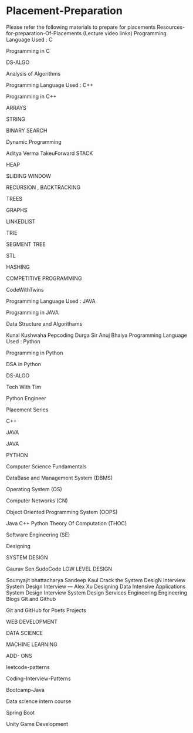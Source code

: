# Placement-Preparation
Please refer the following materials to prepare for placements 
Resources-for-preparation-Of-Placements (Lecture video links)
Programming Language Used : C

Programming in C

DS-ALGO

Analysis of Algorithms

Programming Language Used : C++

Programming in C++

ARRAYS

STRING

BINARY SEARCH

Dynamic Programming

Aditya Verma
TakeuForward
STACK

HEAP

SLIDING WINDOW

RECURSION , BACKTRACKING

TREES

GRAPHS

LINKEDLIST

TRIE

SEGMENT TREE

STL

HASHING

COMPETITIVE PROGRAMMING

CodeWithTwins

Programming Language Used : JAVA

Programming in JAVA

Data Structure and Algorithams

Kunal Kushwaha
Pepcoding
Durga Sir
Anuj Bhaiya
Programming Language Used : Python

Programming in Python

DSA in Python

DS-ALGO

Tech With Tim

Python Engineer

Placement Series

C++

JAVA

JAVA

PYTHON

Computer Science Fundamentals

DataBase and Management System (DBMS)

Operating System (OS)

Computer Networks (CN)

Object Oriented Programming System (OOPS)

Java
C++
Python
Theory Of Computation (THOC)

Software Engineering (SE)

Designing

SYSTEM DESIGN

Gaurav Sen
SudoCode
LOW LEVEL DESIGN

Soumyajit bhattacharya
Sandeep Kaul
Crack the System DesigN Interview
System Design Interview — Alex Xu
Designing Data Intensive Applications
System Design Interview
System Design
Services Engineering
Engineering Blogs
Git and Github

Git and GitHub for Poets
Projects

WEB DEVELOPMENT

DATA SCIENCE

MACHINE LEARNING

ADD- ONS

leetcode-patterns

Coding-Interview-Patterns

Bootcamp-Java

Data science intern course

Spring Boot

Unity Game Development
